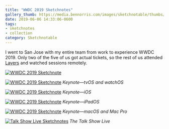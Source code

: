 ```yaml
---
title: "WWDC 2019 Sketchnotes"
gallery_thumb: https://media.bennorris.com/images/sketchnotable/thumbs/wwdc-2019-into.jpg
date: 2019-06-06 14:33:06-0600
tags:
- sketchnotes
- collection
category: Sketchnotable
---
```


I went to San Jose with my entire team from work to experience WWDC 2019. Only two of the five of us got actual tickets, so the rest of us attended [Layers](/2019/06/05/layers-sketchnotes.html) and watched sessions remotely.

[![WWDC 2019 Sketchnote](https://media.bennorris.com/images/sketchnotable/wwdc-2019/wwdc-2019-into.jpg)](https://media.bennorris.com/images/sketchnotable/wwdc-2019/wwdc-2019-into.jpg)

[![WWDC 2019 Sketchnote](https://media.bennorris.com/images/sketchnotable/wwdc-2019/wwdc-2019-tvos.jpg)](https://media.bennorris.com/images/sketchnotable/wwdc-2019/wwdc-2019-tvos.jpg)
_Keynote—tvOS and watchOS_

[![WWDC 2019 Sketchnote](https://media.bennorris.com/images/sketchnotable/wwdc-2019/wwdc-2019-ios.jpg)](https://media.bennorris.com/images/sketchnotable/wwdc-2019/wwdc-2019-ios.jpg)
_Keynote—iOS_

[![WWDC 2019 Sketchnote](https://media.bennorris.com/images/sketchnotable/wwdc-2019/wwdc-2019-ipad.jpg)](https://media.bennorris.com/images/sketchnotable/wwdc-2019/wwdc-2019-ipad.jpg)
_Keynote—iPadOS_

[![WWDC 2019 Sketchnote](https://media.bennorris.com/images/sketchnotable/wwdc-2019/wwdc-2019-macos.jpg)](https://media.bennorris.com/images/sketchnotable/wwdc-2019/wwdc-2019-macos.jpg)
_Keynote—macOS and Mac Pro_

[![Talk Show Live Sketchnotes](https://media.bennorris.com/images/sketchnotable/wwdc-2019/wwdc-2019-talk-show.jpg)](https://media.bennorris.com/images/sketchnotable/wwdc-2019/wwdc-2019-talk-show.jpg)
_The Talk Show Live_